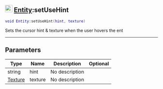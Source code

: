 ## <img src="../../.gitbook/assets/clientity.png" width="24" height=24 /> [Entity](https://iaswiki.rawr.dev/readme/entity):setUseHint

```lua
void Entity:setUseHint(hint, texture)
```

Sets the cursor hint & texture when the user hovers the ent

------
## Parameters

| Type   | Name | Description | Optional |
| ------ | ---- | ----------- | -------: |
| string | hint | No description |  |
| [Texture](https://iaswiki.rawr.dev/readme/texture) | texture | No description |  |

